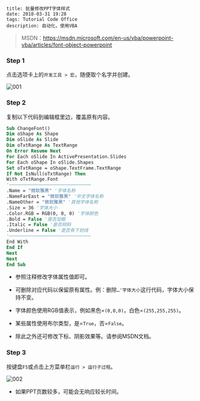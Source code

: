 ```
title: 批量修改PPT字体样式
date: 2018-03-31 19:28
tags: Tutorial Code Office
description: 自动化，使用VBA
```

> MSDN：https://msdn.microsoft.com/en-us/vba/powerpoint-vba/articles/font-object-powerpoint

### Step 1

点击选项卡上的`开发工具 > 宏`，随便取个名字并创建。

![001](/res/20180331-1928-001.webp)

### Step 2

复制以下代码到编辑框里边，覆盖原有内容。

```vb
Sub ChangeFont()
Dim oShape As Shape
Dim oSlide As Slide
Dim oTxtRange As TextRange
On Error Resume Next
For Each oSlide In ActivePresentation.Slides
For Each oShape In oSlide.Shapes
Set oTxtRange = oShape.TextFrame.TextRange
If Not IsNull(oTxtRange) Then
With oTxtRange.Font
'──────────────────────────────
.Name = "微软雅黑" '字体名称
.NameFarEast = "微软雅黑" '中文字体名称
.NameOther = "微软雅黑" '其他字体名称
.Size = 36 '字体大小
.Color.RGB = RGB(0, 0, 0) '字体颜色
.Bold = False '是否加粗
.Italic = False '是否倾斜
.Underline = False '是否有下划线
'──────────────────────────────
End With
End If
Next
Next
End Sub
```

* 参照注释修改字体属性值即可。

* 可删除对应代码以保留原有属性。例：删除`…'字体大小`这行代码，字体大小保持不变。

* 字体颜色使用RGB值表示，例如黑色=`(0,0,0)`，白色=`(255,255,255)`。

* 某些属性使用布尔类型，是=`True`，否=`False`。

* 除此之外还可修改下标、阴影效果等。请参阅MSDN文档。

### Step 3

按键盘`F5`或点击上方菜单栏`运行 > 运行子过程`。

![002](/res/20180331-1928-002.webp)

* 如果PPT页数较多，可能会无响应较长时间。
